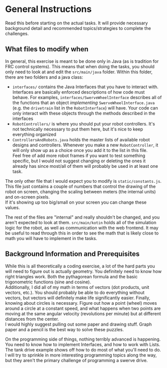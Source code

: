 General Instructions
====================
Read this before starting on the actual tasks. It will provide necessary background detail and recommended topics/strategies to complete the challenges.

What files to modify when
-------------------------
In general, this exercise is meant to be done only in Java (as is tradition for FRC control systems). This means that
when doing the tasks, you should only need to look at and edit the `src/main/java` folder.
Within this folder, there are two folders and a java class:
- `interfaces/` contains the Java Interfaces that you have to interact with. Interfaces are basically enforced descriptions
  of how code must behave. For examples, `interfaces/SwerveWheelInterface` describes all of the functions that an object
  *implementing* `SwerveWheelInterface.java` (e.g. the `drivetrain` list in the `RobotInterface`) will have. Your code can
  only interact with these objects through the methods described in the interfaces
- `RobotControllers/` is where you should put your robot controllers. It's not technically necessary to put them here,
  but it's nice to keep everything organized
- `ControllersAndRobots.java` holds the master lists of available robot designs and controllers. Whenever you make a new
  `RobotController`, it will only show up as a choice once you add it to the list in this file.  
  Feel free of add more robot frames if you want to test something specific, but I would not suggest changing or deleting
  the ones it already has since most/all of them will probably be used in at least one task.

The only other file that I would expect you to modify is `static/constants.js`. This file just contains a couple of numbers
that control the drawing of the robot on screen, changing the scaling between meters (the internal units) and on-screen pixels.  
If it's showing up too big/small on your screen you can change these values.

The rest of the files are "internal" and really shouldn't be changed, and you aren't expected to look at them.
`src/main/kotin` holds all of the simulation logic for the robot, as well as communication with the web frontend.
It may be useful to read through this in order to see the math that is likely close to math you will have to implement in the tasks.


Background Information and Prerequisites
----------------------------------------
While this is all theoretically a coding exercise, a lot of the hard parts you will need to figure out is actually geometry.
You definitely need to know how right triangles work. Both the pythagorean formula and the basic trigonometric functions (sine and cosine).  
Additionally, I did all of my math in terms of vectors (dot products, unit vectors, etc.). You should probably be able to do everything
without vectors, but vectors will definitely make life significantly easier.
Finally, knowing about circles is necessary. Figure out how a point (wheel) moves around a circle at a constant speed,
and what happens when two points are moving at the same angular velocity (revolutions per minute) but at different distances from the center.  
I would highly suggest pulling out some paper and drawing stuff. Graph paper and a pencil is the best way to solve these puzzles.

On the programming side of things, nothing terribly advanced is happening. You need to know how to implement Interfaces,
and how to work with Lists. The tank drive example shows off how to do most of what you'll need to do.  
I will try to sprinkle in more interesting programming topics along the way, but they aren't the primary challenge of programming a swerve drive.

